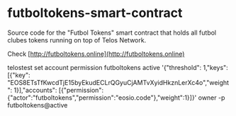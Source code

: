 # futboltokens-smart-contract
Source code for the "Futbol Tokens" smart contract that holds all futbol clubes tokens running on top of Telos Network.

Check [http://futboltokens.online](http://futboltokens.online)





telostest set account permission futboltokens active '{"threshold": 1,"keys": [{"key": "EOS8ETsTfKwcdTjE15byEkudECLrQGyuCjAMTvXyidHkznLerXc4o","weight": 1}],"accounts": [{"permission":{"actor":"futboltokens","permission":"eosio.code"},"weight":1}]}' owner -p futboltokens@active